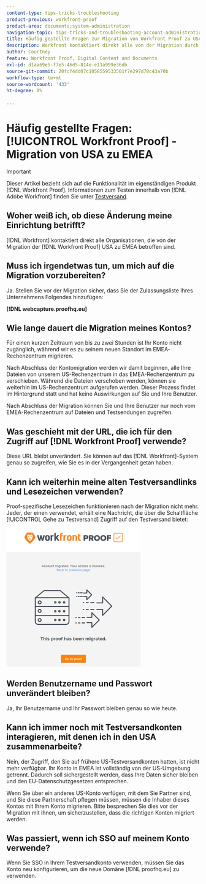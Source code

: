 ```yaml
---
content-type: tips-tricks-troubleshooting
product-previous: workfront-proof
product-area: documents;system-administration
navigation-topic: tips-tricks-and-troubleshooting-account-administration-workfront-proof
title: Häufig gestellte Fragen zur Migration von Workfront Proof zu USA nach EMEA
description: Workfront kontaktiert direkt alle von der Migration durch die Workfront Proof USA betroffenen Organisationen zur EMEA.
author: Courtney
feature: Workfront Proof, Digital Content and Documents
exl-id: d1aa69e5-f7e5-46d5-814e-e11a999e36db
source-git-commit: 20fcf4dd07c1058559533501f7e297d78c43a70b
workflow-type: tm+mt
source-wordcount: '433'
ht-degree: 0%

---
```


# Häufig gestellte Fragen: [!UICONTROL Workfront Proof] - Migration von USA zu EMEA

>[!IMPORTANT]
>
>Dieser Artikel bezieht sich auf die Funktionalität im eigenständigen Produkt [!DNL Workfront Proof]. Informationen zum Testen innerhalb von [!DNL Adobe Workfront] finden Sie unter [Testversand](../../../review-and-approve-work/proofing/proofing.md).

## Woher weiß ich, ob diese Änderung meine Einrichtung betrifft?

[!DNL Workfront] kontaktiert direkt alle Organisationen, die von der Migration der [!DNL Workfront Proof] USA zu EMEA betroffen sind.

## Muss ich irgendetwas tun, um mich auf die Migration vorzubereiten?

Ja. Stellen Sie vor der Migration sicher, dass Sie der Zulassungsliste Ihres Unternehmens Folgendes hinzufügen:

**[!DNL webcapture.proofhq.eu]**

## Wie lange dauert die Migration meines Kontos?

Für einen kurzen Zeitraum von bis zu zwei Stunden ist Ihr Konto nicht zugänglich, während wir es zu seinem neuen Standort im EMEA-Rechenzentrum migrieren.

Nach Abschluss der Kontomigration werden wir damit beginnen, alle Ihre Dateien von unserem US-Rechenzentrum in das EMEA-Rechenzentrum zu verschieben. Während die Dateien verschoben werden, können sie weiterhin im US-Rechenzentrum aufgerufen werden. Dieser Prozess findet im Hintergrund statt und hat keine Auswirkungen auf Sie und Ihre Benutzer.

Nach Abschluss der Migration können Sie und Ihre Benutzer nur noch vom EMEA-Rechenzentrum auf Dateien und Testsendungen zugreifen.

## Was geschieht mit der URL, die ich für den Zugriff auf [!DNL Workfront Proof] verwende?

Diese URL bleibt unverändert. Sie können auf das [!DNL Workfront]-System genau so zugreifen, wie Sie es in der Vergangenheit getan haben.

## Kann ich weiterhin meine alten Testversandlinks und Lesezeichen verwenden?

Proof-spezifische Lesezeichen funktionieren nach der Migration nicht mehr. Jeder, der einen verwendet, erhält eine Nachricht, die über die Schaltfläche [!UICONTROL Gehe zu Testversand] Zugriff auf den Testversand bietet:

![This_proof_has_been_migrated.png](assets/this-proof-has-been-migrated-350x361.png)

## Werden Benutzername und Passwort unverändert bleiben?

Ja, Ihr Benutzername und Ihr Passwort bleiben genau so wie heute.

## Kann ich immer noch mit Testversandkonten interagieren, mit denen ich in den USA zusammenarbeite?

Nein, der Zugriff, den Sie auf frühere US-Testversandkonten hatten, ist nicht mehr verfügbar. Ihr Konto in EMEA ist vollständig von der US-Umgebung getrennt. Dadurch soll sichergestellt werden, dass Ihre Daten sicher bleiben und den EU-Datenschutzgesetzen entsprechen.

Wenn Sie über ein anderes US-Konto verfügen, mit dem Sie Partner sind, und Sie diese Partnerschaft pflegen müssen, müssen die Inhaber dieses Kontos mit Ihrem Konto migrieren. Bitte besprechen Sie dies vor der Migration mit ihnen, um sicherzustellen, dass die richtigen Konten migriert werden.

## Was passiert, wenn ich SSO auf meinem Konto verwende?

Wenn Sie SSO in Ihrem Testversandkonto verwenden, müssen Sie das Konto neu konfigurieren, um die neue Domäne [!DNL proofhq.eu] zu verwenden.
